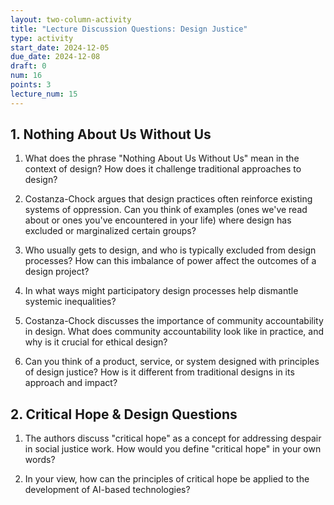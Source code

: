 ```yaml
---
layout: two-column-activity
title: "Lecture Discussion Questions: Design Justice"
type: activity
start_date: 2024-12-05
due_date: 2024-12-08
draft: 0
num: 16
points: 3
lecture_num: 15
---
```


## 1. Nothing About Us Without Us

1. What does the phrase "Nothing About Us Without Us" mean in the context of design? How does it challenge traditional approaches to design?

1. Costanza-Chock argues that design practices often reinforce existing systems of oppression. Can you think of examples (ones we've read about or ones you've encountered in your life) where design has excluded or marginalized certain groups?

1. Who usually gets to design, and who is typically excluded from design processes? How can this imbalance of power affect the outcomes of a design project?

1. In what ways might participatory design processes help dismantle systemic inequalities?

1. Costanza-Chock discusses the importance of community accountability in design. What does community accountability look like in practice, and why is it crucial for ethical design?

1. Can you think of a product, service, or system designed with principles of design justice? How is it different from traditional designs in its approach and impact?




## 2. Critical Hope & Design Questions
1. The authors discuss "critical hope" as a concept for addressing despair in social justice work. How would you define "critical hope" in your own words? 

1. In your view, how can the principles of critical hope be applied to the development of AI-based technologies?

<!-- 1. What role do community-building and collective action play in overcoming feelings of despair in social justice work? -->

<!-- 1. The authors argue for moving beyond charity-based service to engage in practices that challenge systemic inequality. How can community service programs in colleges foster this shift?
 -->
